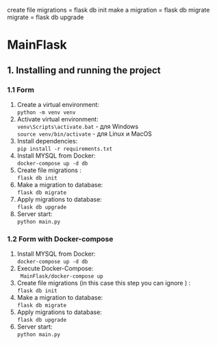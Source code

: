 create file migrations = flask db init
make a migration = flask db migrate
migrate = flask db upgrade

# MainFlask

## 1. Installing and running the project

### 1.1 Form

1. Create a virtual environment:\
   ```python -m venv venv```
2. Activate virtual environment:\
   ```venv\Scripts\activate.bat``` - для Windows \
   ```source venv/bin/activate``` - для Linux и MacOS
3. Install dependencies:\
   ```pip install -r requirements.txt ```
4. Install MYSQL from Docker:\
   ``` docker-compose up -d db  ```
5. Create file migrations :\
   ```flask db init```
6. Make a migration to database:\
   ```flask db migrate```
7. Apply migrations to database:\
   ```flask db upgrade```
8. Server start:\
   ```python main.py```

### 1.2 Form with Docker-compose

1. Install MYSQL from Docker:\
   ``` docker-compose up -d db  ```
2. Execute Docker-Compose:\
   ``` MainFlask/docker-compose up```
3. Create file migrations (in this case this step you can ignore ) :\
   ```flask db init```
4. Make a migration to database:\
   ```flask db migrate```
5. Apply migrations to database:\
   ```flask db upgrade```
6. Server start:\
   ```python main.py```
